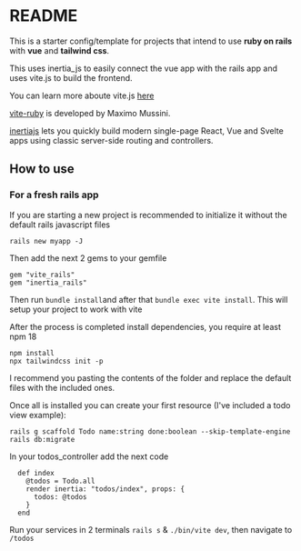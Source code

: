 # README

This is a starter config/template for projects that intend to use **ruby on rails** with **vue** and **tailwind css**.

This uses inertia_js to easily connect the vue app with the rails app and uses vite.js to build the frontend.

You can learn more aboute vite.js [here](https://vitejs.dev/)

[vite-ruby](https://vite-ruby.netlify.app/) is developed by Maximo Mussini.

[inertiajs](https://inertiajs.com/) lets you quickly build modern single-page React, Vue and Svelte apps using classic server-side routing and controllers.

## How to use
### For a fresh rails app
If you are starting a new project is recommended to initialize it without the default rails javascript files

```
rails new myapp -J
```

Then add the next 2 gems to your gemfile

```
gem "vite_rails"
gem "inertia_rails"
````
Then run `bundle install`and after that `bundle exec vite install`. This will setup your project to work with vite

After the process is completed install dependencies, you require at least npm 18

```
npm install
npx tailwindcss init -p
```
I recommend you pasting the contents of the folder and replace the default files with the included ones.

Once all is installed you can create your first resource (I've included a todo view example):

```
rails g scaffold Todo name:string done:boolean --skip-template-engine
rails db:migrate
```

In your todos_controller add the next code

```
  def index
    @todos = Todo.all
    render inertia: "todos/index", props: {
      todos: @todos
    }
  end
```

Run your services in 2 terminals `rails s` & `./bin/vite dev`, then navigate to `/todos`
